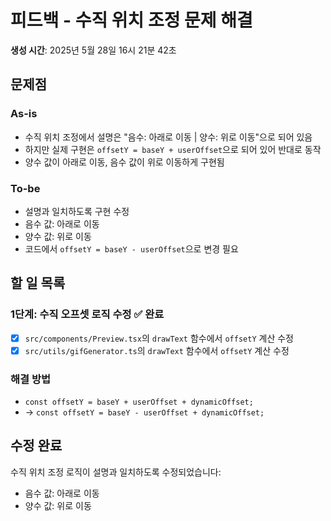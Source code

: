# 피드백 - 수직 위치 조정 문제 해결

**생성 시간**: 2025년 5월 28일 16시 21분 42초

## 문제점

### As-is
- 수직 위치 조정에서 설명은 "음수: 아래로 이동 | 양수: 위로 이동"으로 되어 있음
- 하지만 실제 구현은 `offsetY = baseY + userOffset`으로 되어 있어 반대로 동작
- 양수 값이 아래로 이동, 음수 값이 위로 이동하게 구현됨

### To-be
- 설명과 일치하도록 구현 수정
- 음수 값: 아래로 이동
- 양수 값: 위로 이동
- 코드에서 `offsetY = baseY - userOffset`으로 변경 필요

## 할 일 목록

### 1단계: 수직 오프셋 로직 수정 ✅ 완료
- [x] `src/components/Preview.tsx`의 `drawText` 함수에서 `offsetY` 계산 수정
- [x] `src/utils/gifGenerator.ts`의 `drawText` 함수에서 `offsetY` 계산 수정

### 해결 방법
- `const offsetY = baseY + userOffset + dynamicOffset;`
- → `const offsetY = baseY - userOffset + dynamicOffset;`

## 수정 완료
수직 위치 조정 로직이 설명과 일치하도록 수정되었습니다:
- 음수 값: 아래로 이동
- 양수 값: 위로 이동 